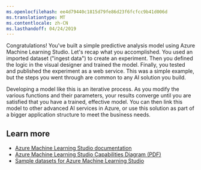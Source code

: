 ```yaml
---
ms.openlocfilehash: ee4d79440c1815d79fe86d23f6fcfcc9b41d006d
ms.translationtype: MT
ms.contentlocale: zh-CN
ms.lasthandoff: 04/24/2019
---
```

Congratulations! You've built a simple predictive analysis model using Azure Machine Learning Studio. Let's recap what you accomplished. You used an imported dataset ("ingest data") to create an experiment. Then you defined the logic in the visual designer and trained the model. Finally, you tested and published the experiment as a web service. This was a simple example, but the steps you went through are common to any AI solution you build.

Developing a model like this is an iterative process. As you modify the various functions and their parameters, your results converge until you are satisfied that you have a trained, effective model. You can then link this model to other advanced AI services in Azure, or use this solution as part of a bigger application structure to meet the business needs.

## <a name="learn-more"></a>Learn more

- [Azure Machine Learning Studio documentation](https://docs.microsoft.com/azure/machine-learning/studio/)
- [Azure Machine Learning Studio Capabilities Diagram (PDF)](https://download.microsoft.com/download/C/4/6/C4606116-522F-428A-BE04-B6D3213E9E52/ml_studio_overview_v1.1.pdf)
- [Sample datasets for Azure Machine Learning Studio](https://docs.microsoft.com/azure/machine-learning/studio/use-sample-datasets)